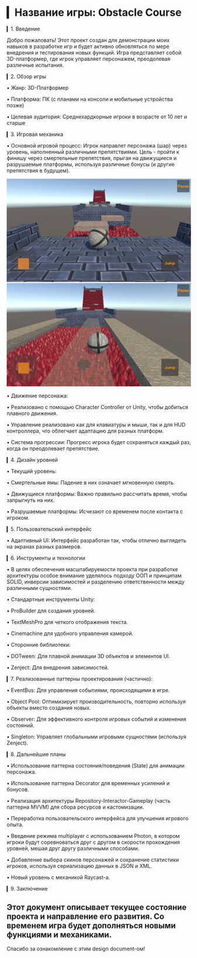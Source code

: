 # ▎Название игры: Obstacle Course

▎1. Введение

Добро пожаловать! Этот проект создан для демонстрации моих навыков в разработке игр и будет активно обновляться по мере внедрения и тестирования новых функций. Игра представляет собой 3D-платформер, где игрок управляет персонажем, преодолевая различные испытания.

▎2. Обзор игры

• Жанр: 3D-Платформер

• Платформа: ПК (с планами на консоли и мобильные устройства позже)

• Целевая аудитория: Среднехардкорные игроки в возрасте от 10 лет и старше

▎3. Игровая механика

• Основной игровой процесс: Игрок направлет персонажа (шар) через уровень, наполненный различными препятствиями. Цель - пройти к финишу через смертельные препятствия, прыгая на движущиеся и разрушаемые платформы, используя различные бонусы (и другие препятствия в будущем).

![alt text](image-1.png)![alt text](image-2.png)

• Движение персонажа:

  • Реализовано с помощью Character Controller от Unity, чтобы добиться плавного движения.

  • Управление реализовано как для клавиатуры и мыши, так и для HUD контроллера, что облегчает адаптацию для разных платформ.

• Система прогрессии: Прогресс игрока будет сохраняться каждый раз, когда он преодолевает препятствие.

▎4. Дизайн уровней

• Текущий уровень:

  • Смертельные ямы: Падение в них означает мгновенную смерть.

  • Движущиеся платформы: Важно правильно рассчитать время, чтобы запрыгнуть на них.

  • Разрушаемые платформы: Исчезают со временем после контакта с игроком.

▎5. Пользовательский интерфейс

• Адаптивный UI: Интерфейс разработан так, чтобы отлично выглядеть на экранах разных размеров.

▎6. Инструменты и технологии

• В целях обеспечения масштабируемости проекта при разработке архитектуры особое внимание уделялось подходу ООП и принципам SOLID, инверсии зависимостей и разделению ответственности между различными сущностями.

• Стандартные инструменты Unity:

  • ProBuilder для создания уровней.

  • TextMeshPro для четкого отображения текста.

  • Cinemachine для удобного управления камерой.

• Сторонние библиотеки:

  • DOTween: Для плавной анимации 3D объектов и элементов UI.

  • Zenject: Для внедрения зависимостей.

▎7. Реализованные паттерны проектирования (частично):

• EventBus: Для управления событиями, происходящими в игре.

• Object Pool: Оптимизирует производительность, повторно используя объекты вместо создания новых.

• Observer: Для эффективного контроля игровых событий и изменения состояний.

• Singleton: Управляет глобальными игровыми сущностями (используя Zenject).

▎8. Дальнейшие планы

  • Использование паттерна состояния/поведения (State) для анимации персонажа.

  • Использование паттерна Decorator для временных усилений и бонусов.

  • Реализация архитектуры Repository-Interactor-Gameplay (часть паттерна MVVM) для сбора ресурсов и кастомизации.

  • Переработка пользовательского интерфейса для улучшения игрового опыта.

  • Введение режима multiplayer с использованием Photon, в котором игроки будут соревноваться друг с другом в скорости прохождения уровней, мешая друг другу различными способами.

  • Добавление выбора скинов персонажей и сохранение статистики игроков, используя cериализацию данных в JSON и XML.

  • Новый уровень с механикой Raycast-а.

▎9. Заключение

Этот документ описывает текущее состояние проекта и направление его развития. Со временем игра будет дополняться новыми функциями и механиками.
---

Спасибо за ознакомление с этим design document-ом!


